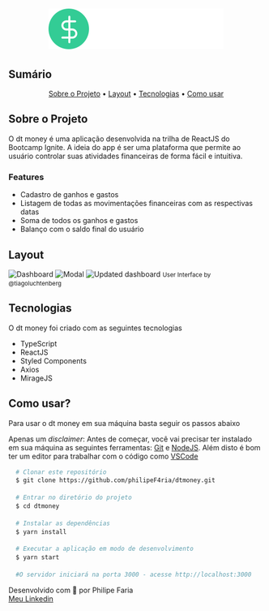 <h1 align="center">
  <img alt="dt money" title="#dtmoney" src="./src/assets/logo.svg" />
</h1>

<h2>
  Sumário
</h2>

<p align="center">
  <a href="#about">Sobre o Projeto</a> •
  <a href="#layout">Layout</a> •
  <a href="#technologies">Tecnologias</a> •
  <a href="#how-to-use">Como usar</a>
</p>

<h2 id="about">
  Sobre o Projeto
</h2>

<p>
  O dt money é uma aplicação desenvolvida na trilha de ReactJS do Bootcamp Ignite.
  A ideia do app é ser uma plataforma que permite ao usuário controlar suas atividades financeiras de forma fácil e intuitiva.
  <h3>Features</h3>
  <ul>
    <li>Cadastro de ganhos e gastos</li>
    <li>Listagem de todas as movimentações financeiras com as respectivas datas</li>
    <li>Soma de todos os ganhos e gastos</li>
    <li>Balanço com o saldo final do usuário</li>
  </ul>
</p>

<h2 id="layout">Layout</h2>
<img alt="Dashboard" title="#dashboard" src="https://user-images.githubusercontent.com/60238162/136124068-46009011-30da-4e86-9276-2abefe70ce2b.png" />
<img alt="Modal" title="#modal" src="https://user-images.githubusercontent.com/60238162/136124255-83e19279-17fb-4b23-a8ba-23c7acffd2ff.png" />
<img alt="Updated dashboard" title="#updated-dashboard" src="https://user-images.githubusercontent.com/60238162/136126881-2c3595fa-1934-4cd1-b5bb-a63aaf91cb0a.png" />
<small>User Interface by @tiagoluchtenberg</small>

<h2 id="technologies">Tecnologias</h2>
<p>O dt money foi criado com as seguintes tecnologias</p>
<ul>
  <li>TypeScript</li>
  <li>ReactJS</li>
  <li>Styled Components</li>
  <li>Axios</li>
  <li>MirageJS</li>
</ul>

<h2 id="how-to-use">Como usar?</h2>
<p>Para usar o dt money em sua máquina basta seguir os passos abaixo</p>

Apenas um *disclaimer*: Antes de começar, você vai precisar ter instalado em sua máquina as seguintes ferramentas:
[Git](https://git-scm.com) e [NodeJS](https://nodejs.org/en/). 
Além disto é bom ter um editor para trabalhar com o código como [VSCode](https://code.visualstudio.com/)

```bash
  # Clonar este repositório
  $ git clone https://github.com/philipeF4ria/dtmoney.git
  
  # Entrar no diretório do projeto
  $ cd dtmoney
  
  # Instalar as dependências
  $ yarn install
  
  # Executar a aplicação em modo de desenvolvimento
  $ yarn start
  
  #O servidor iniciará na porta 3000 - acesse http://localhost:3000
```

Desenvolvido com 💙 por Philipe Faria
<br />
[Meu Linkedin](https://www.linkedin.com/in/philipe-faria/)
